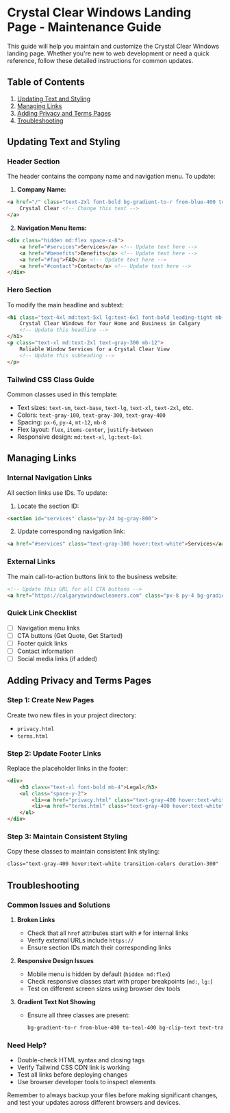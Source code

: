 # Crystal Clear Windows Landing Page - Maintenance Guide

This guide will help you maintain and customize the Crystal Clear Windows landing page. Whether you're new to web development or need a quick reference, follow these detailed instructions for common updates.

## Table of Contents
1. [Updating Text and Styling](#updating-text-and-styling)
2. [Managing Links](#managing-links)
3. [Adding Privacy and Terms Pages](#adding-privacy-and-terms-pages)
4. [Troubleshooting](#troubleshooting)

## Updating Text and Styling

### Header Section
The header contains the company name and navigation menu. To update:

1. **Company Name:**
```html
<a href="/" class="text-2xl font-bold bg-gradient-to-r from-blue-400 to-teal-400 bg-clip-text text-transparent">
    Crystal Clear <!-- Change this text -->
</a>
```

2. **Navigation Menu Items:**
```html
<div class="hidden md:flex space-x-8">
    <a href="#services">Services</a> <!-- Update text here -->
    <a href="#benefits">Benefits</a> <!-- Update text here -->
    <a href="#faq">FAQ</a> <!-- Update text here -->
    <a href="#contact">Contact</a> <!-- Update text here -->
</div>
```

### Hero Section
To modify the main headline and subtext:

```html
<h1 class="text-4xl md:text-5xl lg:text-6xl font-bold leading-tight mb-8">
    Crystal Clear Windows for Your Home and Business in Calgary
    <!-- Update this headline -->
</h1>
<p class="text-xl md:text-2xl text-gray-300 mb-12">
    Reliable Window Services for a Crystal Clear View
    <!-- Update this subheading -->
</p>
```

### Tailwind CSS Class Guide
Common classes used in this template:

- Text sizes: `text-sm`, `text-base`, `text-lg`, `text-xl`, `text-2xl`, etc.
- Colors: `text-gray-100`, `text-gray-300`, `text-gray-400`
- Spacing: `px-6`, `py-4`, `mt-12`, `mb-8`
- Flex layout: `flex`, `items-center`, `justify-between`
- Responsive design: `md:text-xl`, `lg:text-6xl`

## Managing Links

### Internal Navigation Links
All section links use IDs. To update:

1. Locate the section ID:
```html
<section id="services" class="py-24 bg-gray-800">
```

2. Update corresponding navigation link:
```html
<a href="#services" class="text-gray-300 hover:text-white">Services</a>
```

### External Links
The main call-to-action buttons link to the business website:

```html
<!-- Update this URL for all CTA buttons -->
<a href="https://calgaryswindowcleaners.com" class="px-8 py-4 bg-gradient-to-r">
```

### Quick Link Checklist
- [ ] Navigation menu links
- [ ] CTA buttons (Get Quote, Get Started)
- [ ] Footer quick links
- [ ] Contact information
- [ ] Social media links (if added)

## Adding Privacy and Terms Pages

### Step 1: Create New Pages
Create two new files in your project directory:
- `privacy.html`
- `terms.html`

### Step 2: Update Footer Links
Replace the placeholder links in the footer:

```html
<div>
    <h3 class="text-xl font-bold mb-4">Legal</h3>
    <ul class="space-y-2">
        <li><a href="privacy.html" class="text-gray-400 hover:text-white">Privacy Policy</a></li>
        <li><a href="terms.html" class="text-gray-400 hover:text-white">Terms of Service</a></li>
    </ul>
</div>
```

### Step 3: Maintain Consistent Styling
Copy these classes to maintain consistent link styling:
```html
class="text-gray-400 hover:text-white transition-colors duration-300"
```

## Troubleshooting

### Common Issues and Solutions

1. **Broken Links**
   - Check that all `href` attributes start with `#` for internal links
   - Verify external URLs include `https://`
   - Ensure section IDs match their corresponding links

2. **Responsive Design Issues**
   - Mobile menu is hidden by default (`hidden md:flex`)
   - Check responsive classes start with proper breakpoints (`md:`, `lg:`)
   - Test on different screen sizes using browser dev tools

3. **Gradient Text Not Showing**
   - Ensure all three classes are present:
     ```html
     bg-gradient-to-r from-blue-400 to-teal-400 bg-clip-text text-transparent
     ```

### Need Help?
- Double-check HTML syntax and closing tags
- Verify Tailwind CSS CDN link is working
- Test all links before deploying changes
- Use browser developer tools to inspect elements

Remember to always backup your files before making significant changes, and test your updates across different browsers and devices.